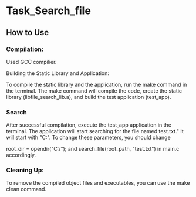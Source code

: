 # Task_Search_file
## How to Use
### Compilation:

Used GCC compilier.

Building the Static Library and Application:

To compile the static library and the application,  run the make command in the terminal.
The make command will compile the code, create the static library (libfile_search_lib.a), and build the test application (test_app).

### Search

After successful compilation, execute the test_app application in the terminal.
The application will start searching for the file named test.txt." It will start with "C:\". To change these parameters, you should change

root_dir = opendir("C:/"); and search_file(root_path, "test.txt") in main.c accordingly.

### Cleaning Up:

To remove the compiled object files and executables, you can use the make clean command.
